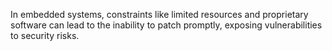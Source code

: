 In embedded systems, constraints like limited resources and proprietary software can lead to the inability to patch promptly, exposing vulnerabilities to security risks.